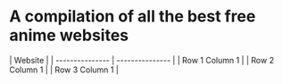# A compilation of all the best free anime websites

| Website | 
| --------------- | --------------- | 
| Row 1 Column 1 | 
| Row 2 Column 1 | 
| Row 3 Column 1 |
